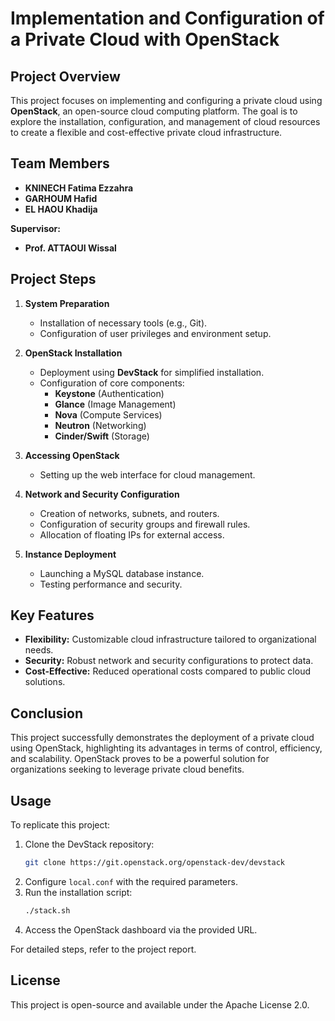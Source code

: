 
# Implementation and Configuration of a Private Cloud with OpenStack

## Project Overview
This project focuses on implementing and configuring a private cloud using **OpenStack**, an open-source cloud computing platform. The goal is to explore the installation, configuration, and management of cloud resources to create a flexible and cost-effective private cloud infrastructure.

## Team Members
- **KNINECH Fatima Ezzahra**  
- **GARHOUM Hafid**  
- **EL HAOU Khadija**  

**Supervisor:**  
- **Prof. ATTAOUI Wissal**

## Project Steps
1. **System Preparation**  
   - Installation of necessary tools (e.g., Git).  
   - Configuration of user privileges and environment setup.  

2. **OpenStack Installation**  
   - Deployment using **DevStack** for simplified installation.  
   - Configuration of core components:  
     - **Keystone** (Authentication)  
     - **Glance** (Image Management)  
     - **Nova** (Compute Services)  
     - **Neutron** (Networking)  
     - **Cinder/Swift** (Storage)  

3. **Accessing OpenStack**  
   - Setting up the web interface for cloud management.  

4. **Network and Security Configuration**  
   - Creation of networks, subnets, and routers.  
   - Configuration of security groups and firewall rules.  
   - Allocation of floating IPs for external access.  

5. **Instance Deployment**  
   - Launching a MySQL database instance.  
   - Testing performance and security.  

## Key Features
- **Flexibility:** Customizable cloud infrastructure tailored to organizational needs.  
- **Security:** Robust network and security configurations to protect data.  
- **Cost-Effective:** Reduced operational costs compared to public cloud solutions.  

## Conclusion
This project successfully demonstrates the deployment of a private cloud using OpenStack, highlighting its advantages in terms of control, efficiency, and scalability. OpenStack proves to be a powerful solution for organizations seeking to leverage private cloud benefits.

## Usage
To replicate this project:  
1. Clone the DevStack repository:  
   ```bash
   git clone https://git.openstack.org/openstack-dev/devstack
   ```
2. Configure `local.conf` with the required parameters.  
3. Run the installation script:  
   ```bash
   ./stack.sh
   ```
4. Access the OpenStack dashboard via the provided URL.  

For detailed steps, refer to the project report.

## License
This project is open-source and available under the Apache License 2.0.
